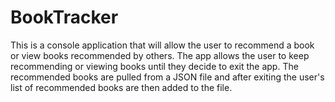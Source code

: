 # BookTracker
This is a console application that will allow the user to recommend a book or view books recommended by others. The app allows the user to keep recommending or viewing books until
they decide to exit the app. The recommended books are pulled from a JSON file and after exiting the user's list of recommended books are then added to the file.
